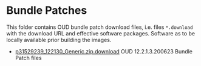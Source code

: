 # Bundle Patches

This folder contains OUD bundle patch download files, i.e. files `*.download` with the download URL and effective software packages. Software as to be locally available prior building the images.

- [p31529239_122130_Generic.zip.download](p31529239_122130_Generic.zip.download) OUD 12.2.1.3.200623 Bundle Patch files